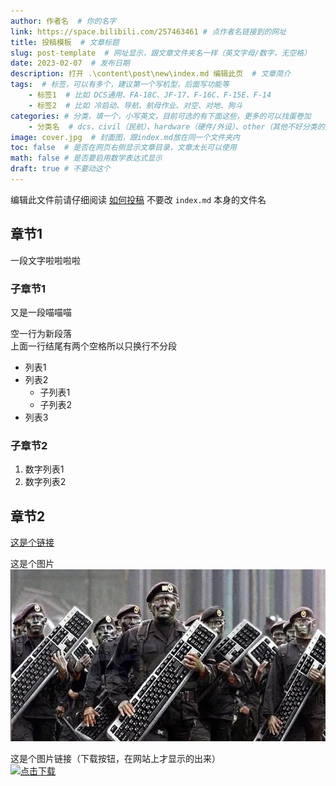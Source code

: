 ```yaml
---
author: 作者名  # 你的名字
link: https://space.bilibili.com/257463461 # 点作者名链接到的网址
title: 投稿模板  # 文章标题
slug: post-template  # 网址显示，跟文章文件夹名一样（英文字母/数字，无空格）
date: 2023-02-07  # 发布日期
description: 打开 .\content\post\new\index.md 编辑此页  # 文章简介
tags:  # 标签，可以有多个，建议第一个写机型，后面写功能等
    - 标签1  # 比如 DCS通用、FA-18C、JF-17、F-16C、F-15E、F-14
    - 标签2  # 比如 冷启动、导航、航母作业、对空、对地、狗斗
categories: # 分类，填一个，小写英文，目前可选的有下面这些，更多的可以找蛋卷加
    - 分类名  # dcs、civil（民航）、hardware（硬件/外设）、other（其他不好分类的）
image: cover.jpg  # 封面图，跟index.md放在同一个文件夹内
toc: false  # 是否在网页右侧显示文章目录，文章太长可以使用
math: false # 是否要启用数学表达式显示
draft: true # 不要动这个
---
```


编辑此文件前请仔细阅读 [如何投稿](https://catatc.com/how-to-post/)
不要改 `index.md` 本身的文件名

## 章节1
一段文字啦啦啦啦

### 子章节1
又是一段喵喵喵

空一行为新段落  
上面一行结尾有两个空格所以只换行不分段

- 列表1
- 列表2
  - 子列表1
  - 子列表2
- 列表3
### 子章节2 
1. 数字列表1
2. 数字列表2

## 章节2
[这是个链接](https://space.bilibili.com/257463461)

这是个图片  
![这是个图片](cover.jpg)

这是个图片链接（下载按钮，在网站上才显示的出来）  
[![点击下载](/button-dl.png)](download.zip)